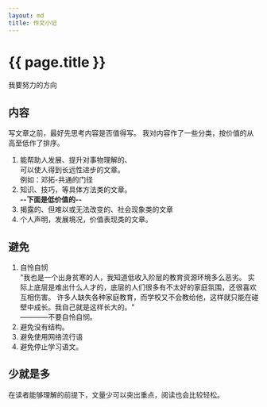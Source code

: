 ```yaml
---
layout: md
title: 作文小记
---
```


<h1>{{ page.title }}</h1>

<p>我要努力的方向</p>

<h2>内容</h2>
<p>
写文章之前，最好先思考内容是否值得写。
我对内容作了一些分类，按价值的从高至低作了排序。
<br/>
<ol>
<li>能帮助人发展、提升对事物理解的、</li>
可以使人得到长远性进步的文章。
<br/>例如：邓拓-共通的门径
<li>知识、技巧，等具体方法类的文章。</li>
	<b>--下面是低价值的--</b>
<li>揭露的、但难以或无法改变的、社会现象类的文章</li>
<li>个人声明，发展境况，价值表现类的文章。</li>
</ol>
</p>


<h2>避免</h2>
<p>
	<ol>
		<li>自怜自悯</li>
"我也是一个出身贫寒的人，我知道低收入阶层的教育资源环境多么恶劣。
实际上底层是难出什么人才的，底层的人们很多有不太好的家庭氛围，还很喜欢互相伤害。
许多人缺失各种家庭教育，而学校又不会教给他，这样就只能在碰壁中成长。我自己就是这样长大的。"<br />
————不要自怜自悯。
		<li>避免没有结构。</li>
		<li>避免使用网络流行语</li>
		<li>避免停止学习语文。</li>
	</ol>
</p>



<h2>少就是多</h2>
<p>在读者能够理解的前提下，文量少可以突出重点，阅读也会比较轻松。</p>

